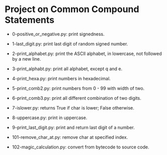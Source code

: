 # Project on Common Compound Statements

* 0-positive_or_negative.py: print signedness.

* 1-last_digit.py: print last digit of random signed number.

* 2-print_alphabet.py: print the ASCII alphabet, in lowercase, not followed by a new line.

* 3-print_alphabt.py: print all alphabet, except q and e.

* 4-print_hexa.py: print numbers in hexadecimal.

* 5-print_comb2.py: print numbers from 0 - 99 with width of two.

* 6-print_comb3.py: print all different combination of two digits.

* 7-islower.py: returns True if char is lower; False otherwise.

* 8-uppercase.py: print in uppercase.

* 9-print_last_digit.py: print and return last digit of a number.

* 101-remove_char_at.py: remove char at specified index.

* 102-magic_calculation.py: convert from bytecode to source code.
